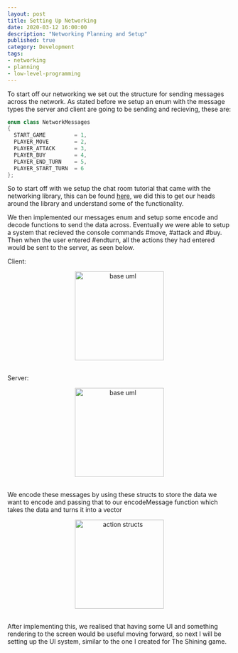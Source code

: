 ```yaml
---
layout: post
title: Setting Up Networking
date: 2020-03-12 16:00:00
description: "Networking Planning and Setup"
published: true
category: Development
tags: 
- networking
- planning
- low-level-programming
---
```


To start off our networking we set out the structure for sending messages across the network. As stated before we setup an enum with the message types the server and client are going to be sending and recieving, these are:

```C++
enum class NetworkMessages
{
  START_GAME         = 1,
  PLAYER_MOVE        = 2,
  PLAYER_ATTACK      = 3,
  PLAYER_BUY         = 4,
  PLAYER_END_TURN    = 5,
  PLAYER_START_TURN  = 6
};
```

So to start off with we setup the chat room tutorial that came with the networking library, this can be found [here](https://github.com/Halichoerus/NetLibrary/wiki/Chatroom-Tutorial), we did this to get our heads around the library and understand some of the functionality.

We then implemented our messages enum and setup some encode and decode functions to send the data across. Eventually we were able to setup a system that recieved the console commands #move, #attack and #buy. Then when the user entered #endturn, all the actions they had entered would be sent to the server, as seen below.

Client:
<center><img src="{{ site.baseurl }}/assets/console_client.png" alt="base uml" style="height: 200px;" /></center><br>

Server:
<center><img src="{{ site.baseurl }}/assets/console_server.png" alt="base uml" style="height: 200px;" /></center><br>

We encode these messages by using these structs to store the data we want to encode and passing that to our encodeMessage function which takes the data and turns it into a vector<char>

<center><img src="{{ site.baseurl }}/assets/action_structs_uml.png" alt="action structs" style="height: 200px;" /></center><br>

After implementing this, we realised that having some UI and something rendering to the screen would be useful moving forward, so next I will be setting up the UI system, similar to the one I created for The Shining game.